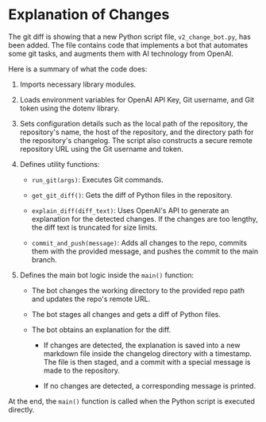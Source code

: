 # Explanation of Changes

The git diff is showing that a new Python script file, `v2_change_bot.py`, has been added. The file contains code that implements a bot that automates some git tasks, and augments them with AI technology from OpenAI.

Here is a summary of what the code does:

1. Imports necessary library modules.

2. Loads environment variables for OpenAI API Key, Git username, and Git token using the dotenv library.

3. Sets configuration details such as the local path of the repository, the repository's name, the host of the repository, and the directory path for the repository's changelog. The script also constructs a secure remote repository URL using the Git username and token.

4. Defines utility functions:

   - `run_git(args)`: Executes Git commands.

   - `get_git_diff()`: Gets the diff of Python files in the repository.

   - `explain_diff(diff_text)`: Uses OpenAI's API to generate an explanation for the detected changes. If the changes are too lengthy, the diff text is truncated for size limits.

   - `commit_and_push(message)`: Adds all changes to the repo, commits them with the provided message, and pushes the commit to the main branch.

5. Defines the main bot logic inside the `main()` function:

   - The bot changes the working directory to the provided repo path and updates the repo's remote URL.

   - The bot stages all changes and gets a diff of Python files.

   - The bot obtains an explanation for the diff.

      - If changes are detected, the explanation is saved into a new markdown file inside the changelog directory with a timestamp. The file is then staged, and a commit with a special message is made to the repository.

      - If no changes are detected, a corresponding message is printed.

At the end, the `main()` function is called when the Python script is executed directly.